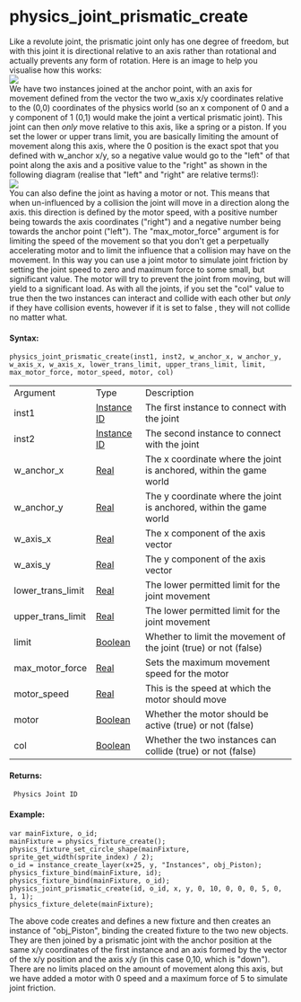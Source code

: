 # physics_joint_prismatic_create

Like a revolute joint, the prismatic joint only has one degree of
freedom, but with this joint it is directional relative to an axis
rather than rotational and actually prevents any form of rotation. Here
is an image to help you visualise how this works:  
![](https://gms.magecorn.com/Manual/assets/Images/Scripting_Reference/GML/Reference/Physics/prismatic_joint_image_1.png)  
We have two instances joined at the anchor point, with an axis for
movement defined from the vector the two w_axis x/y coordinates relative
to the (0,0) coordinates of the physics world (so an x component of 0
and a y component of 1 (0,1) would make the joint a vertical prismatic
joint). This joint can then *only* move relative to this axis, like a
spring or a piston. If you set the lower or upper trans limit, you are
basically limiting the amount of movement along this axis, where the 0
position is the exact spot that you defined with w_anchor x/y, so a
negative value would go to the "left" of that point along the axis and a
positive value to the "right" as shown in the following diagram (realise
that "left" and "right" are relative terms!):  
![](https://gms.magecorn.com/Manual/assets/Images/Scripting_Reference/GML/Reference/Physics/prismatic_joint_image_2.png)  
You can also define the joint as having a motor or not. This means that
when un-influenced by a collision the joint will move in a direction
along the axis. this direction is defined by the motor speed, with a
positive number being towards the axis coordinates ("right") and a
negative number being towards the anchor point ("left"). The
"max_motor_force" argument is for limiting the speed of the movement so
that you don't get a perpetually accelerating motor and to limit the
influence that a collision may have on the movement. In this way you can
use a joint motor to simulate joint friction by setting the joint speed
to zero and maximum force to some small, but significant value. The
motor will try to prevent the joint from moving, but will yield to a
significant load. As with all the joints, if you set the "col" value to
true then the two instances can interact and collide with each other but
*only* if they have collision events, however if it is set to false ,
they will not collide no matter what.

#### Syntax:

``` gml
physics_joint_prismatic_create(inst1, inst2, w_anchor_x, w_anchor_y, w_axis_x, w_axis_x, lower_trans_limit, upper_trans_limit, limit, max_motor_force, motor_speed, motor, col)
```

|                   |                                                                                                                       |                                                                     |
|-------------------|-----------------------------------------------------------------------------------------------------------------------|---------------------------------------------------------------------|
| Argument          | Type                                                                                                                  | Description                                                         |
| inst1             |  [Instance ID](../../../../../GameMaker_Language/GML_Reference/Asset_Management/Instances/Instance_Variables/id)  | The first instance to connect with the joint                        |
| inst2             |  [Instance ID](../../../../../GameMaker_Language/GML_Reference/Asset_Management/Instances/Instance_Variables/id)  | The second instance to connect with the joint                       |
| w_anchor_x        |  [Real](../../../../../GameMaker_Language/GML_Overview/Data_Types)                                                | The x coordinate where the joint is anchored, within the game world |
| w_anchor_y        |  [Real](../../../../../GameMaker_Language/GML_Overview/Data_Types)                                                | The y coordinate where the joint is anchored, within the game world |
| w_axis_x          |  [Real](../../../../../GameMaker_Language/GML_Overview/Data_Types)                                                | The x component of the axis vector                                  |
| w_axis_y          |  [Real](../../../../../GameMaker_Language/GML_Overview/Data_Types)                                                | The y component of the axis vector                                  |
| lower_trans_limit |  [Real](../../../../../GameMaker_Language/GML_Overview/Data_Types)                                                | The lower permitted limit for the joint movement                    |
| upper_trans_limit |  [Real](../../../../../GameMaker_Language/GML_Overview/Data_Types)                                                | The lower permitted limit for the joint movement                    |
| limit             |  [Boolean](../../../../../GameMaker_Language/GML_Overview/Data_Types)                                             | Whether to limit the movement of the joint (true) or not (false)    |
| max_motor_force   |  [Real](../../../../../GameMaker_Language/GML_Overview/Data_Types)                                                | Sets the maximum movement speed for the motor                       |
| motor_speed       |  [Real](../../../../../GameMaker_Language/GML_Overview/Data_Types)                                                | This is the speed at which the motor should move                    |
| motor             |  [Boolean](../../../../../GameMaker_Language/GML_Overview/Data_Types)                                             | Whether the motor should be active (true) or not (false)            |
| col               |  [Boolean](../../../../../GameMaker_Language/GML_Overview/Data_Types)                                             | Whether the two instances can collide (true) or not (false)         |

#### Returns:

``` gml
 Physics Joint ID
```

#### Example:

``` gml
var mainFixture, o_id;
mainFixture = physics_fixture_create();
physics_fixture_set_circle_shape(mainFixture, sprite_get_width(sprite_index) / 2);
o_id = instance_create_layer(x+25, y, "Instances", obj_Piston);
physics_fixture_bind(mainFixture, id);
physics_fixture_bind(mainFixture, o_id);
physics_joint_prismatic_create(id, o_id, x, y, 0, 10, 0, 0, 0, 5, 0, 1, 1);
physics_fixture_delete(mainFixture);
```

The above code creates and defines a new fixture and then creates an
instance of "obj_Piston", binding the created fixture to the two new
objects. They are then joined by a prismatic joint with the anchor
position at the same x/y coordinates of the first instance and an axis
formed by the vector of the x/y position and the axis x/y (in this case
0,10, which is "down"). There are no limits placed on the amount of
movement along this axis, but we have added a motor with 0 speed and a
maximum force of 5 to simulate joint friction.
